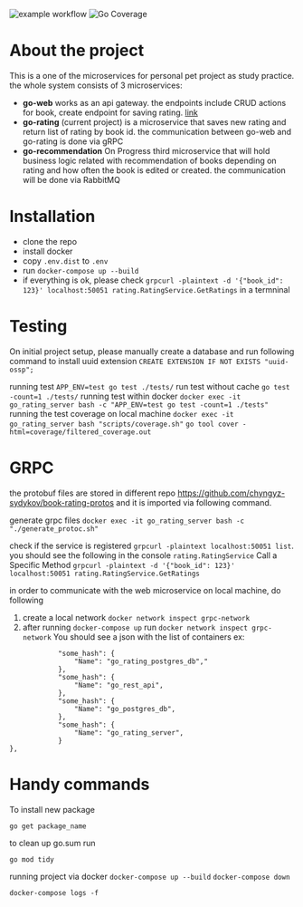 ![example workflow](https://github.com/chyngyz-sydykov/go-rating/actions/workflows/ci.yml/badge.svg)
![Go Coverage](https://github.com/chyngyz-sydykov/go-rating/wiki/coverage.svg)

# About the project

This is a one of the microservices for personal pet project as study practice. the whole system consists of 3 microservices:
 - **go-web** works as an api gateway. the endpoints include CRUD actions for book, create endpoint for saving rating. [link](https://github.com/chyngyz-sydykov/go-web)
 - **go-rating** (current project) is a microservice that saves new rating and return list of rating by book id. the communication between go-web and go-rating is done via gRPC 
- **go-recommendation** On Progress third microservice that will hold business logic related with recommendation of books depending on rating and how often the book is edited or created. the communication will be done via RabbitMQ

# Installation

 - clone the repo
 - install docker
 - copy `.env.dist` to `.env`
 - run `docker-compose up --build`
 - if everything is ok, please check `grpcurl -plaintext -d '{"book_id": 123}' localhost:50051 rating.RatingService.GetRatings` in a termninal

# Testing

On initial project setup, please manually create a database and run following command to install uuid extension
`CREATE EXTENSION IF NOT EXISTS "uuid-ossp";`


running test `APP_ENV=test go test ./tests/`
run test without cache `go test -count=1 ./tests/`
running test within docker `docker exec -it go_rating_server bash -c "APP_ENV=test go test -count=1 ./tests"`
running the test coverage on local machine `docker exec -it go_rating_server bash "scripts/coverage.sh"`
                `go tool cover -html=coverage/filtered_coverage.out`

# GRPC

the protobuf files are stored in different repo https://github.com/chyngyz-sydykov/book-rating-protos and it is imported via following command.

generate grpc files `docker exec -it go_rating_server bash -c "./generate_protoc.sh"`

check if the service is registered `grpcurl -plaintext localhost:50051 list`. you should see the following in the console `rating.RatingService` 
Call a Specific Method
`grpcurl -plaintext -d '{"book_id": 123}' localhost:50051 rating.RatingService.GetRatings`


in order to communicate with the web microservice on local machine, do following

1. create a local network `docker network inspect grpc-network`
2. after running `docker-compose up` run `docker network inspect grpc-network`
You should see a json with the list of containers ex:
```"Containers": {
            "some_hash": {
                "Name": "go_rating_postgres_db","
            },
            "some_hash": {
                "Name": "go_rest_api",
            },
            "some_hash": {
                "Name": "go_postgres_db",
            },
            "some_hash": {
                "Name": "go_rating_server",
            }
},
```


# Handy commands

To install new package

`go get package_name`

to clean up go.sum run

`go mod tidy`

running project via docker
`docker-compose up --build`
`docker-compose down`

`docker-compose logs -f`